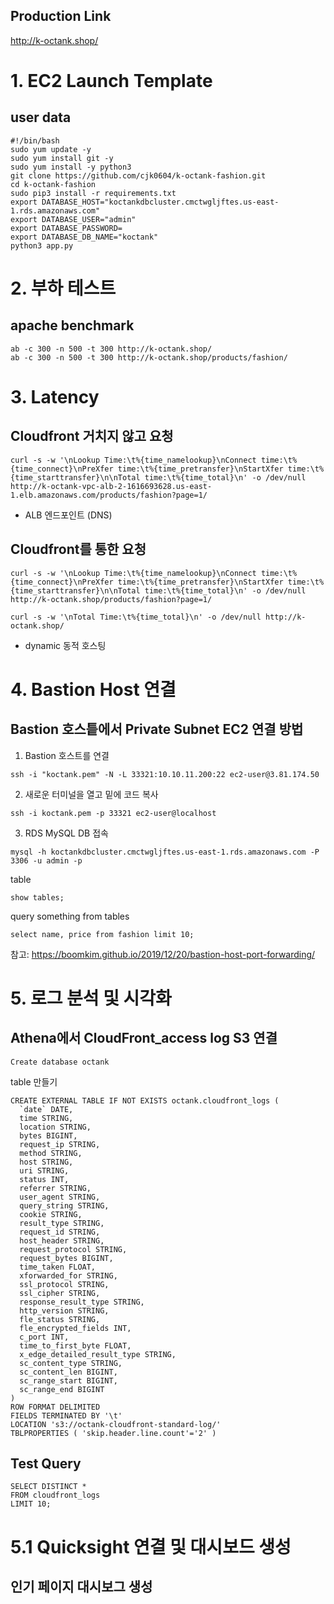 ## Production Link
http://k-octank.shop/

# 1. EC2 Launch Template
## user data
```
#!/bin/bash 
sudo yum update -y
sudo yum install git -y
sudo yum install -y python3
git clone https://github.com/cjk0604/k-octank-fashion.git
cd k-octank-fashion
sudo pip3 install -r requirements.txt
export DATABASE_HOST="koctankdbcluster.cmctwgljftes.us-east-1.rds.amazonaws.com"
export DATABASE_USER="admin"
export DATABASE_PASSWORD=
export DATABASE_DB_NAME="koctank"
python3 app.py
```

# 2. 부하 테스트
## apache benchmark
```
ab -c 300 -n 500 -t 300 http://k-octank.shop/
ab -c 300 -n 500 -t 300 http://k-octank.shop/products/fashion/
```

# 3. Latency
## Cloudfront 거치지 않고 요청
```
curl -s -w '\nLookup Time:\t%{time_namelookup}\nConnect time:\t%{time_connect}\nPreXfer time:\t%{time_pretransfer}\nStartXfer time:\t%{time_starttransfer}\n\nTotal time:\t%{time_total}\n' -o /dev/null http://k-octank-vpc-alb-2-1616693628.us-east-1.elb.amazonaws.com/products/fashion?page=1/
```
- ALB 엔드포인트 (DNS)

## Cloudfront를 통한 요청
```
curl -s -w '\nLookup Time:\t%{time_namelookup}\nConnect time:\t%{time_connect}\nPreXfer time:\t%{time_pretransfer}\nStartXfer time:\t%{time_starttransfer}\n\nTotal time:\t%{time_total}\n' -o /dev/null http://k-octank.shop/products/fashion?page=1/

curl -s -w '\nTotal Time:\t%{time_total}\n' -o /dev/null http://k-octank.shop/ 

```
- dynamic  동적 호스팅

# 4. Bastion Host 연결
## Bastion 호스틑에서 Private Subnet EC2 연결 방법
1. Bastion 호스트를 연결
```
ssh -i "koctank.pem" -N -L 33321:10.10.11.200:22 ec2-user@3.81.174.50 
```

2. 새로운 터미널을 열고 밑에 코드 복사
```
ssh -i koctank.pem -p 33321 ec2-user@localhost 
```

3. RDS MySQL DB 접속
```
mysql -h koctankdbcluster.cmctwgljftes.us-east-1.rds.amazonaws.com -P 3306 -u admin -p
```

table
```
show tables;
```

query something from tables
```
select name, price from fashion limit 10;
```

참고: https://boomkim.github.io/2019/12/20/bastion-host-port-forwarding/

# 5. 로그 분석 및 시각화
## Athena에서 CloudFront_access log S3 연결
```
Create database octank
```

table 만들기
```
CREATE EXTERNAL TABLE IF NOT EXISTS octank.cloudfront_logs (
  `date` DATE,
  time STRING,
  location STRING,
  bytes BIGINT,
  request_ip STRING,
  method STRING,
  host STRING,
  uri STRING,
  status INT,
  referrer STRING,
  user_agent STRING,
  query_string STRING,
  cookie STRING,
  result_type STRING,
  request_id STRING,
  host_header STRING,
  request_protocol STRING,
  request_bytes BIGINT,
  time_taken FLOAT,
  xforwarded_for STRING,
  ssl_protocol STRING,
  ssl_cipher STRING,
  response_result_type STRING,
  http_version STRING,
  fle_status STRING,
  fle_encrypted_fields INT,
  c_port INT,
  time_to_first_byte FLOAT,
  x_edge_detailed_result_type STRING,
  sc_content_type STRING,
  sc_content_len BIGINT,
  sc_range_start BIGINT,
  sc_range_end BIGINT
)
ROW FORMAT DELIMITED 
FIELDS TERMINATED BY '\t'
LOCATION 's3://octank-cloudfront-standard-log/'
TBLPROPERTIES ( 'skip.header.line.count'='2' )
```

## Test Query
```
SELECT DISTINCT * 
FROM cloudfront_logs 
LIMIT 10;
```

# 5.1 Quicksight 연결 및 대시보드 생성
## 인기 페이지 대시보그 생성

